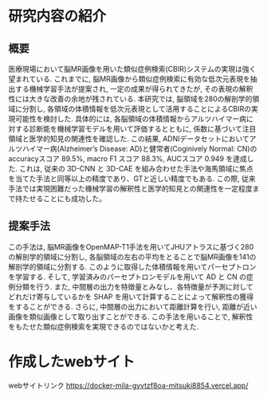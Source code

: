 # 研究内容の紹介
## 概要
医療現場において脳MR画像を用いた類似症例検索(CBIR)システムの実現は強く望まれている. これまでに, 脳MR画像から類似症例検索に有効な低次元表現を抽出する機械学習手法が提案され, 一定の成果が得られてきたが, その表現の解釈性には大きな改善の余地が残されている. 本研究では, 脳領域を280の解剖学的領域に分割し, 各領域の体積情報を低次元表現として活用することによるCBIRの実現可能性を検討した. 具体的には, 各脳領域の体積情報からアルツハイマー病に対する診断能を機械学習モデルを用いて評価するとともに, 係数に基づいて注目領域と医学的知見の関連性を確認した. この結果, ADNIデータセットにおいてアルツハイマー病(Alzheimer’s Disease: AD)と健常者(Coginively Normal: CN)のaccuracyスコア 89.5%, macro F1 スコア 88.3%, AUCスコア 0.949 を達成した. これは, 従来の 3D-CNN と 3D-CAE を組み合わせた手法や海馬領域に焦点を当てた手法と同等以上の精度であり、GTと近しい精度でもある. この際, 従来手法では実現困難だった機械学習の解釈性と医学的知見との関連性を一定程度まで持たせることにも成功した。

## 提案手法
この手法は, 脳MR画像をOpenMAP-T1手法を用いてJHUアトラスに基づく280の解剖学的領域に分割し, 各脳領域の左右の平均をとることで脳MR画像を141の解剖学的領域に分割する. このように取得した体積情報を用いてパーセプトロンを学習する. そして, 学習済みのパーセプトロンモデルを用いて AD と CN の症例分類を行う. また, 中間層の出力を特徴量とみなし、各特徴量が予測に対してどれだけ寄与しているかを SHAP を用いて計算することによって解釈性の獲得をすることができる. さらに, 中間層の出力において距離計算を行い, 距離が近い画像を類似画像として取り出すことができる. この手法を用いることで, 解釈性をもたせた類似症例検索を実現できるのではないかと考えた.


# 作成したwebサイト
webサイトリンク
https://docker-mila-gyvtzf8oa-mitsuki8854.vercel.app/
